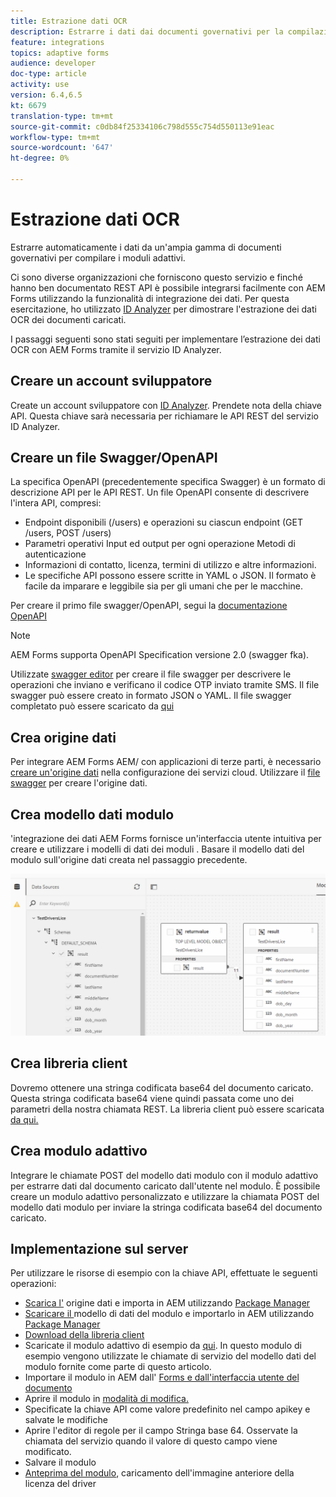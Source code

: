 ```yaml
---
title: Estrazione dati OCR
description: Estrarre i dati dai documenti governativi per la compilazione dei moduli.
feature: integrations
topics: adaptive forms
audience: developer
doc-type: article
activity: use
version: 6.4,6.5
kt: 6679
translation-type: tm+mt
source-git-commit: c0db84f25334106c798d555c754d550113e91eac
workflow-type: tm+mt
source-wordcount: '647'
ht-degree: 0%

---
```




# Estrazione dati OCR

Estrarre automaticamente i dati da un&#39;ampia gamma di documenti governativi per compilare i moduli adattivi.

Ci sono diverse organizzazioni che forniscono questo servizio e finché hanno ben documentato REST API è possibile integrarsi facilmente con  AEM Forms utilizzando la funzionalità di integrazione dei dati. Per questa esercitazione, ho utilizzato [ID Analyzer](https://www.idanalyzer.com/) per dimostrare l&#39;estrazione dei dati OCR dei documenti caricati.

I passaggi seguenti sono stati seguiti per implementare l’estrazione dei dati OCR con  AEM Forms tramite il servizio ID Analyzer.

## Creare un account sviluppatore

Create un account sviluppatore con [ID Analyzer](https://portal.idanalyzer.com/signin.html). Prendete nota della chiave API. Questa chiave sarà necessaria per richiamare le API REST del servizio ID Analyzer.

## Creare un file Swagger/OpenAPI

La specifica OpenAPI (precedentemente specifica Swagger) è un formato di descrizione API per le API REST. Un file OpenAPI consente di descrivere l&#39;intera API, compresi:

* Endpoint disponibili (/users) e operazioni su ciascun endpoint (GET /users, POST /users)
* Parametri operativi Input ed output per ogni operazione
Metodi di autenticazione
* Informazioni di contatto, licenza, termini di utilizzo e altre informazioni.
* Le specifiche API possono essere scritte in YAML o JSON. Il formato è facile da imparare e leggibile sia per gli umani che per le macchine.

Per creare il primo file swagger/OpenAPI, segui la [documentazione OpenAPI](https://swagger.io/docs/specification/2-0/basic-structure/)

>[!NOTE]
>  AEM Forms supporta OpenAPI Specification versione 2.0 (swagger fka).

Utilizzate [swagger editor](https://editor.swagger.io/) per creare il file swagger per descrivere le operazioni che inviano e verificano il codice OTP inviato tramite SMS. Il file swagger può essere creato in formato JSON o YAML. Il file swagger completato può essere scaricato da [qui](assets/drivers-license-swagger.zip)

## Crea origine dati

Per integrare AEM Forms AEM/ con applicazioni di terze parti, è necessario [creare un&#39;origine dati](https://docs.adobe.com/content/help/en/experience-manager-learn/forms/ic-web-channel-tutorial/parttwo.html) nella configurazione dei servizi cloud. Utilizzare il [file swagger](assets/drivers-license-swagger.zip) per creare l&#39;origine dati.

## Crea modello dati modulo

&#39;integrazione dei dati AEM Forms fornisce un&#39;interfaccia utente intuitiva per creare e utilizzare i modelli di dati dei moduli [](https://docs.adobe.com/content/help/en/experience-manager-65/forms/form-data-model/create-form-data-models.html). Basare il modello dati del modulo sull&#39;origine dati creata nel passaggio precedente.

![fdm](assets/test-dl-fdm.PNG)

## Crea libreria client

Dovremo ottenere una stringa codificata base64 del documento caricato. Questa stringa codificata base64 viene quindi passata come uno dei parametri della nostra chiamata REST.
La libreria client può essere scaricata [da qui.](assets/drivers-license-client-lib.zip)

## Crea modulo adattivo

Integrare le chiamate POST del modello dati modulo con il modulo adattivo per estrarre dati dal documento caricato dall&#39;utente nel modulo. È possibile creare un modulo adattivo personalizzato e utilizzare la chiamata POST del modello dati modulo per inviare la stringa codificata base64 del documento caricato.

## Implementazione sul server

Per utilizzare le risorse di esempio con la chiave API, effettuate le seguenti operazioni:

* [Scarica l&#39;](assets/drivers-license-source.zip) origine dati e importa in AEM utilizzando  [Package Manager](http://localhost:4502/crx/packmgr/index.jsp)
* [Scaricare il ](assets/drivers-license-fdm.zip) modello di dati del modulo e importarlo in AEM utilizzando  [Package Manager](http://localhost:4502/crx/packmgr/index.jsp)
* [Download della libreria client](assets/drivers-license-client-lib.zip)
* Scaricate il modulo adattivo di esempio da [qui](assets/adaptive-form-dl.zip). In questo modulo di esempio vengono utilizzate le chiamate di servizio del modello dati del modulo fornite come parte di questo articolo.
* Importare il modulo in AEM dall&#39; [Forms e dall&#39;interfaccia utente del documento](http://localhost:4502/aem/forms.html/content/dam/formsanddocuments)
* Aprire il modulo in [modalità di modifica.](http://localhost:4502/editor.html/content/forms/af/driverslicenseandpassport.html)
* Specificate la chiave API come valore predefinito nel campo apikey e salvate le modifiche
* Aprire l&#39;editor di regole per il campo Stringa base 64. Osservate la chiamata del servizio quando il valore di questo campo viene modificato.
* Salvare il modulo
* [Anteprima del modulo](http://localhost:4502/content/dam/formsanddocuments/driverslicenseandpassport/jcr:content?wcmmode=disabled), caricamento dell&#39;immagine anteriore della licenza del driver


